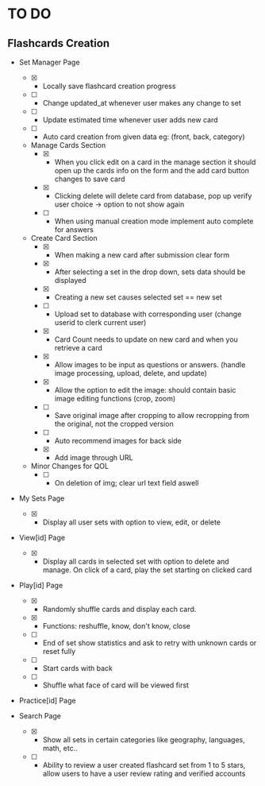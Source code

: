 # TO DO

## Flashcards Creation
- Set Manager Page                  
    - [x] - Locally save flashcard creation progress
    - [ ] - Change updated_at whenever user makes any change to set
    - [ ] - Update estimated time whenever user adds new card
    - [ ] - Auto card creation from given data eg: (front, back, category)
    

    - Manage Cards Section
        - [x] - When you click edit on a card in the manage section it should open up the cards info on the form and the add card button changes to save card
        - [x] - Clicking delete will delete card from database, pop up verify user choice -> option to not show again
        - [ ] - When using manual creation mode implement auto complete for answers
    - Create Card Section
        - [x] - When making a new card after submission clear form
        - [x] - After selecting a set in the drop down, sets data should be displayed
        - [x] - Creating a new set causes selected set == new set
        - [ ] - Upload set to database with corresponding user (change userid to clerk current user)
        - [x] - Card Count needs to update on new card and when you retrieve a card
        - [x] - Allow images to be input as questions or answers. (handle image processing, upload, delete, and update)
        - [x] - Allow the option to edit the image: should contain basic image editing functions (crop, zoom)
        - [ ] - Save original image after cropping to allow recropping from the original, not the cropped version
        - [ ] - Auto recommend images for back side
        - [x] - Add image through URL
    - Minor Changes for QOL
        - [ ] - On deletion of img; clear url text field aswell


- My Sets Page
    - [x] - Display all user sets with option to view, edit, or delete


- View[id] Page     
    - [x] - Display all cards in selected set with option to delete and manage. On click of a card, play the set starting on clicked card
    

- Play[id] Page
    - [x] - Randomly shuffle cards and display each card.
    - [x] - Functions: reshuffle, know, don't know, close
    - [ ] - End of set show statistics and ask to retry with unknown cards or reset fully
    - [ ] - Start cards with back
    - [ ] - Shuffle what face of card will be viewed first


- Practice[id] Page
    

- Search Page
    - [x] - Show all sets in certain categories like geography, languages, math, etc..
    - [ ] - Ability to review a user created flashcard set from 1 to 5 stars, allow users to have a user review rating and verified accounts
